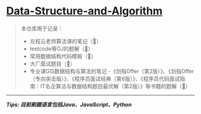 # [Data-Structure-and-Algorithm]()

> 本仓库用于记录：
> - 左程云老师算法课的笔记（🚩）
> - leetcode等OJ的题解（🚩）
> - 常用数据结构代码模板（🚩）
> - 大厂面试题目（🚩）
> - 专业课GIS数据结构与算法的笔记
> -《剑指Offer（第2版）》、《剑指Offer（专向突击版）》、《程序员面试经典（第6版）》、《程序员代码面试指南：IT名企算法与数据结构题目最优解（第2版）》等书籍的题解（🚩）

---

<b><em>Tips: 目前刷题语言包括Java、JavaScript、Python</em></b>

